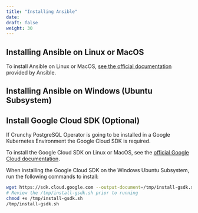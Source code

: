 ```yaml
---
title: "Installing Ansible"
date:
draft: false
weight: 30
---
```


## Installing Ansible on Linux or MacOS

To install Ansible on Linux or MacOS, [see the official documentation](https://docs.ansible.com/ansible/latest/installation_guide/intro_installation.html#installing-the-control-machine)
 provided by Ansible.

## Installing Ansible on Windows (Ubuntu Subsystem)

## Install Google Cloud SDK (Optional)

If Crunchy PostgreSQL Operator is going to be installed in a Google Kubernetes 
Environment the Google Cloud SDK is required.

To install the Google Cloud SDK on Linux or MacOS, see the 
[official Google Cloud documentation](https://cloud.google.com/sdk/install).

When installing the Google Cloud SDK on the Windows Ubuntu Subsystem, run the following 
commands to install:

```bash
wget https://sdk.cloud.google.com --output-document=/tmp/install-gsdk.sh
# Review the /tmp/install-gsdk.sh prior to running
chmod +x /tmp/install-gsdk.sh
/tmp/install-gsdk.sh
```
